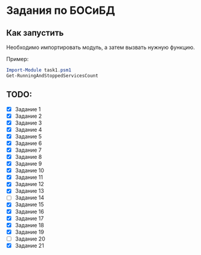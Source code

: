 # Задания по БОСиБД

## Как запустить
Необходимо импортировать модуль, а затем вызвать нужную функцию. 

Пример:
```powershell
Import-Module task1.psm1
Get-RunningAndStoppedServicesCount
```

## TODO:
- [x] Задание 1
- [x] Задание 2
- [x] Задание 3
- [x] Задание 4
- [x] Задание 5
- [x] Задание 6
- [x] Задание 7
- [x] Задание 8
- [x] Задание 9
- [x] Задание 10
- [x] Задание 11
- [x] Задание 12
- [x] Задание 13
- [ ] Задание 14
- [x] Задание 15
- [x] Задание 16
- [x] Задание 17
- [x] Задание 18
- [x] Задание 19
- [ ] Задание 20
- [x] Задание 21
